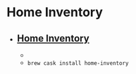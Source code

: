 # Home Inventory
- [Home Inventory](https://binaryformations.com/products/home-inventory/)
  - 
  - 
  - `brew cask install home-inventory`
